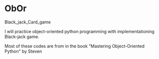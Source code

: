 # ObOr
 Black_jack_Card_game

I will practice object-oriented python programming with implementationing Black-jack game.

Most of these codes are from in the book "Mastering Object-Oriented Python" by Steven  

 
